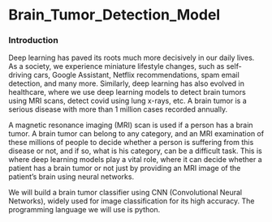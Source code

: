 # Brain_Tumor_Detection_Model

### Introduction
Deep learning has paved its roots much more decisively in our daily lives. As a society, we experience miniature lifestyle changes, such as self-driving cars, Google Assistant, Netflix recommendations, spam email detection, and many more. Similarly, deep learning has also evolved in healthcare, where we use deep learning models to detect brain tumors using MRI scans, detect covid using lung x-rays, etc.
A brain tumor is a serious disease with more than 1 million cases recorded annually.

A magnetic resonance imaging (MRI) scan is used if a person has a brain tumor. A brain tumor can belong to any category, and an MRI examination of these millions of people to decide whether a person is suffering from this disease or not, and if so, what is his category, can be a difficult task. This is where deep learning models play a vital role, where it can decide whether a patient has a brain tumor or not just by providing an MRI image of the patient’s brain using neural networks.

We will build a brain tumor classifier using CNN (Convolutional Neural Networks), widely used for image classification for its high accuracy. The programming language we will use is python.
